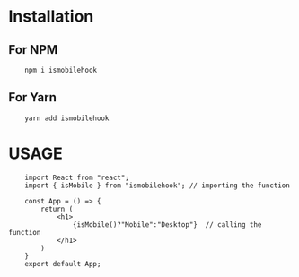 # Installation

## For NPM

        npm i ismobilehook

## For Yarn

        yarn add ismobilehook

# USAGE

        import React from "react";
        import { isMobile } from "ismobilehook"; // importing the function

        const App = () => {
            return (
                <h1>
                    {isMobile()?"Mobile":"Desktop"}  // calling the function
                </h1>
            )
        }
        export default App;
